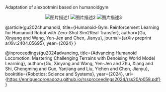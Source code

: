 Adaptation of alexbotmini based on humanoidgym

<div align="center">
    <img src="https://github.com/user-attachments/assets/d6edc27b-ad2c-4290-a87b-a92ae1ae7d7e" alt="图片描述1">
    <img src="https://github.com/user-attachments/assets/066ec20b-416e-43cd-9a05-1415e001d89e" alt="图片描述2">
    <img src="https://github.com/user-attachments/assets/4c8bcd10-f4a6-4ce4-a3d0-ba87795777e6" alt="图片描述3">
</div>

@article{gu2024humanoid,
  title={Humanoid-Gym: Reinforcement Learning for Humanoid Robot with Zero-Shot Sim2Real Transfer},
  author={Gu, Xinyang and Wang, Yen-Jen and Chen, Jianyu},
  journal={arXiv preprint arXiv:2404.05695},
  year={2024}
}

@inproceedings{gu2024advancing,
  title={Advancing Humanoid Locomotion: Mastering Challenging Terrains with Denoising World Model Learning},
  author={Gu, Xinyang and Wang, Yen-Jen and Zhu, Xiang and Shi, Chengming and Guo, Yanjiang and Liu, Yichen and Chen, Jianyu},
  booktitle={Robotics: Science and Systems},
  year={2024},
  url={https://enriquecoronadozu.github.io/rssproceedings2024/rss20/p058.pdf}
}
